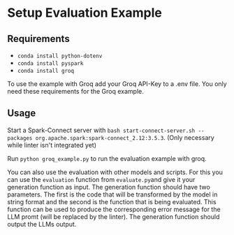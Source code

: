 # Setup Evaluation Example

## Requirements
- `conda install python-dotenv`
- `conda install pyspark`
- `conda install groq`

To use the example with Groq add your Groq API-Key to a .env file.
You only need these requirements for the Groq example.

## Usage
Start a Spark-Connect server with `bash start-connect-server.sh --packages org.apache.spark:spark-connect_2.12:3.5.3`.
(Only necessary while linter isn't integrated yet)



Run `python groq_example.py` to run the evaluation example with groq.

You can also use the evaluation with other models and scripts. For this you can use the `evaluation` function from `evaluate.py`and give it your generation function as input. The generation function should have two parameters. The first is the code that will be transformed by the model in string format and the second is the function that is being evaluated. This function can be used to produce the corresponding error message for the LLM promt (will be replaced by the linter). The generation function should output the LLMs output.




